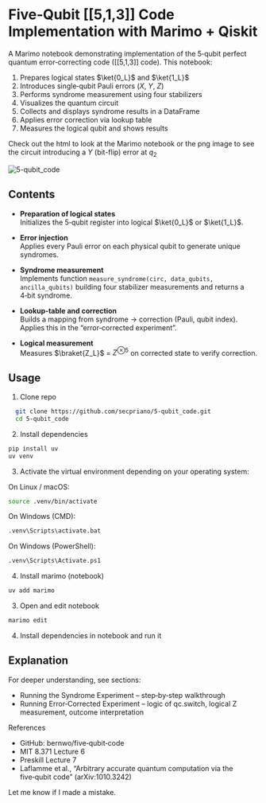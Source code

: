 # Five‑Qubit [[5,1,3]] Code Implementation with Marimo + Qiskit

A Marimo notebook demonstrating implementation of the 5‑qubit perfect quantum error‑correcting code ([[5,1,3]] code). This notebook:

1. Prepares logical states $\ket{0_L}$ and $\ket{1_L}$  
2. Introduces single‑qubit Pauli errors ($X$, $Y$, $Z$)  
3. Performs syndrome measurement using four stabilizers  
4. Visualizes the quantum circuit  
5. Collects and displays syndrome results in a DataFrame  
6. Applies error correction via lookup table  
7. Measures the logical qubit and shows results

Check out the html to look at the Marimo notebook or the png image to see the circuit introducing a $Y$ (bit-flip) error at $q_2$

![5-qubit_code](https://github.com/user-attachments/assets/15178ee7-cd1d-4f30-bc83-a68e02834f13)
 
## Contents

- **Preparation of logical states**  
  Initializes the 5‑qubit register into logical $\ket{0_L}$ or $\ket{1_L}$.

- **Error injection**  
  Applies every Pauli error on each physical qubit to generate unique syndromes.

- **Syndrome measurement**  
  Implements function `measure_syndrome(circ, data_qubits, ancilla_qubits)` building four stabilizer measurements and returns a 4‑bit syndrome.

- **Lookup‑table and correction**  
  Builds a mapping from syndrome → correction (Pauli, qubit index). Applies this in the “error‑corrected experiment”.

- **Logical measurement**  
  Measures $\braket{Z_L}$ = $Z^{\otimes5}$ on corrected state to verify correction.

## Usage

1. Clone repo  
 ```bash
   git clone https://github.com/secpriano/5-qubit_code.git
   cd 5-qubit_code
```
2. Install dependencies
```bash
pip install uv
uv venv
```
3. Activate the virtual environment depending on your operating system:

On Linux / macOS:
```bash
source .venv/bin/activate
```
On Windows (CMD):
```bash
.venv\Scripts\activate.bat
```
On Windows (PowerShell):
```bash
.venv\Scripts\Activate.ps1
```
4. Install marimo (notebook) 
```bash
uv add marimo
```
3. Open and edit notebook
```bash
marimo edit
```
4. Install dependencies in notebook and run it

## Explanation
For deeper understanding, see sections:

- Running the Syndrome Experiment – step‑by‑step walkthrough
- Running Error‑Corrected Experiment – logic of qc.switch, logical Z measurement, outcome interpretation

References

- GitHub: bernwo/five‑qubit‑code
- MIT 8.371 Lecture 6
- Preskill Lecture 7
- Laflamme et al., “Arbitrary accurate quantum computation via the five‑qubit code” (arXiv:1010.3242)

Let me know if I made a mistake.

